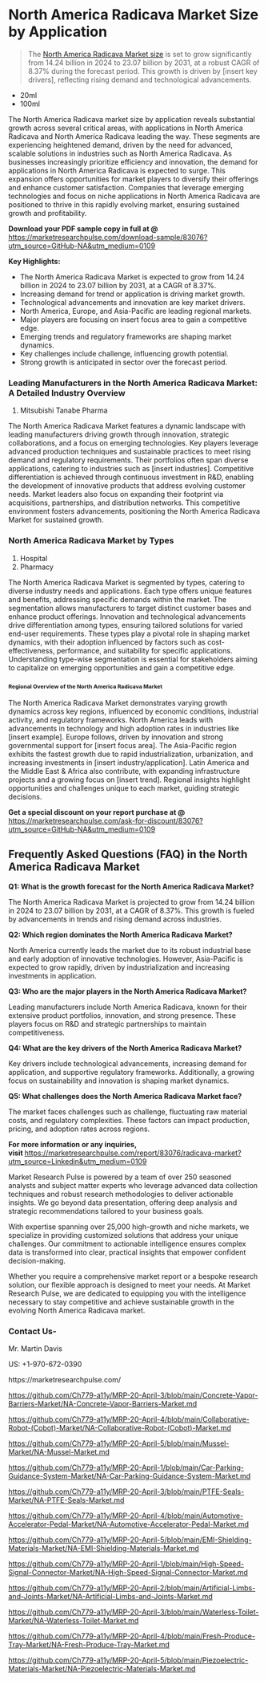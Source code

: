<h1>North America Radicava Market&nbsp;Size by Application</h1><blockquote><p>The <a href="https://marketresearchpulse.com/download-sample/83076?utm_source=GitHub-NA&amp;utm_medium=0109">North America Radicava Market size</a> is set to grow significantly from 14.24 billion in 2024 to 23.07 billion by 2031, at a robust CAGR of 8.37% during the forecast period. This growth is driven by [insert key drivers], reflecting rising demand and technological advancements.</p></blockquote><ul><li>20ml<li> 100ml</li></ul><p>The North America Radicava market size by application reveals substantial growth across several critical areas, with applications in North America Radicava and North America Radicava leading the way. These segments are experiencing heightened demand, driven by the need for advanced, scalable solutions in industries such as North America Radicava. As businesses increasingly prioritize efficiency and innovation, the demand for applications in North America Radicava is expected to surge. This expansion offers opportunities for market players to diversify their offerings and enhance customer satisfaction. Companies that leverage emerging technologies and focus on niche applications in North America Radicava are positioned to thrive in this rapidly evolving market, ensuring sustained growth and profitability.</p><p><strong>Download your PDF sample copy in full at @ </strong><a href="https://marketresearchpulse.com/download-sample/83076?utm_source=GitHub-NA&amp;utm_medium=0109">https://marketresearchpulse.com/download-sample/83076?utm_source=GitHub-NA&amp;utm_medium=0109</a></p><p><strong>Key Highlights: </strong></p><ul><li>The North America Radicava Market is expected to grow from 14.24 billion in 2024 to 23.07 billion by 2031, at a CAGR of 8.37%.</li><li>Increasing demand for trend or application is driving market growth.</li><li>Technological advancements and innovation are key market drivers.</li><li>North America, Europe, and Asia-Pacific are leading regional markets.</li><li>Major players are focusing on insert focus area to gain a competitive edge.</li><li>Emerging trends and regulatory frameworks are shaping market dynamics.</li><li>Key challenges include challenge, influencing growth potential.</li><li>Strong growth is anticipated in sector over the forecast period.</li></ul><h3>Leading Manufacturers in the North America Radicava Market: A Detailed Industry Overview</h3><ol><li>Mitsubishi Tanabe Pharma</li></ol><div class="flex max-w-full flex-col flex-grow"><div class="min-h-8 text-message flex w-full flex-col items-end gap-2 whitespace-normal break-words [.text-message+&amp;]:mt-5" dir="auto" data-message-author-role="assistant" data-message-id="fd8432e4-4910-450d-b182-61b7bfb0a01f" data-message-model-slug="gpt-4o"><div class="flex w-full flex-col gap-1 empty:hidden first:pt-[3px]"><div class="markdown prose w-full break-words dark:prose-invert light"><p>The North America Radicava Market features a dynamic landscape with leading manufacturers driving growth through innovation, strategic collaborations, and a focus on emerging technologies. Key players leverage advanced production techniques and sustainable practices to meet rising demand and regulatory requirements. Their portfolios often span diverse applications, catering to industries such as [insert industries]. Competitive differentiation is achieved through continuous investment in R&amp;D, enabling the development of innovative products that address evolving customer needs. Market leaders also focus on expanding their footprint via acquisitions, partnerships, and distribution networks. This competitive environment fosters advancements, positioning the North America Radicava Market for sustained growth.</p></div></div></div></div><h3>North America Radicava Market by Types</h3><ol><li>Hospital<li> Pharmacy</li></ol><div class="flex max-w-full flex-col flex-grow"><div class="min-h-8 text-message flex w-full flex-col items-end gap-2 whitespace-normal break-words [.text-message+&amp;]:mt-5" dir="auto" data-message-author-role="assistant" data-message-id="084470be-0bb7-4664-bddf-5156b4f41249" data-message-model-slug="gpt-4o-mini"><div class="flex w-full flex-col gap-1 empty:hidden first:pt-[3px]"><div class="markdown prose w-full break-words dark:prose-invert light"><p>The North America Radicava Market is segmented by types, catering to diverse industry needs and applications. Each type offers unique features and benefits, addressing specific demands within the market. The segmentation allows manufacturers to target distinct customer bases and enhance product offerings. Innovation and technological advancements drive differentiation among types, ensuring tailored solutions for varied end-user requirements. These types play a pivotal role in shaping market dynamics, with their adoption influenced by factors such as cost-effectiveness, performance, and suitability for specific applications. Understanding type-wise segmentation is essential for stakeholders aiming to capitalize on emerging opportunities and gain a competitive edge.</p></div></div></div></div><h3><span style="font-size: 11px;">Regional Overview of the North America Radicava Market</span></h3><div class="flex max-w-full flex-col flex-grow"><div class="min-h-8 text-message flex w-full flex-col items-end gap-2 whitespace-normal break-words [.text-message+&amp;]:mt-5" dir="auto" data-message-author-role="assistant" data-message-id="e9038762-ce64-4e30-91c9-9bd413514231" data-message-model-slug="gpt-4o-mini"><div class="flex w-full flex-col gap-1 empty:hidden first:pt-[3px]"><div class="markdown prose w-full break-words dark:prose-invert light"><p>The North America Radicava Market demonstrates varying growth dynamics across key regions, influenced by economic conditions, industrial activity, and regulatory frameworks. North America leads with advancements in technology and high adoption rates in industries like [insert example]. Europe follows, driven by innovation and strong governmental support for [insert focus area]. The Asia-Pacific region exhibits the fastest growth due to rapid industrialization, urbanization, and increasing investments in [insert industry/application]. Latin America and the Middle East &amp; Africa also contribute, with expanding infrastructure projects and a growing focus on [insert trend]. Regional insights highlight opportunities and challenges unique to each market, guiding strategic decisions.</p></div></div></div></div><p><strong>Get a special discount on your report purchase at @ </strong><a href="https://marketresearchpulse.com/ask-for-discount/83076?utm_source=GitHub-NA&amp;utm_medium=0109">https://marketresearchpulse.com/ask-for-discount/83076?utm_source=GitHub-NA&amp;utm_medium=0109</a></p><h2>Frequently Asked Questions (FAQ) in the North America Radicava Market</h2><p><strong>Q1: What is the growth forecast for the North America Radicava Market?</strong></p><p>The North America Radicava Market is projected to grow from 14.24 billion in 2024 to 23.07 billion by 2031, at a CAGR of 8.37%. This growth is fueled by advancements in trends and rising demand across industries.</p><p><strong>Q2: Which region dominates the North America Radicava Market?</strong></p><p>North America currently leads the market due to its robust industrial base and early adoption of innovative technologies. However, Asia-Pacific is expected to grow rapidly, driven by industrialization and increasing investments in application.</p><p><strong>Q3: Who are the major players in the North America Radicava Market?</strong></p><p>Leading manufacturers include North America Radicava, known for their extensive product portfolios, innovation, and strong presence. These players focus on R&amp;D and strategic partnerships to maintain competitiveness.</p><p><strong>Q4: What are the key drivers of the North America Radicava Market?</strong></p><p>Key drivers include technological advancements, increasing demand for application, and supportive regulatory frameworks. Additionally, a growing focus on sustainability and innovation is shaping market dynamics.</p><p><strong>Q5: What challenges does the North America Radicava Market face?</strong></p><p>The market faces challenges such as challenge, fluctuating raw material costs, and regulatory complexities. These factors can impact production, pricing, and adoption rates across regions.</p><p><strong>For more information or any inquiries, visit&nbsp;</strong><a href="https://marketresearchpulse.com/report/83076/radicava-market?utm_source=Linkedin&utm_medium=0109">https://marketresearchpulse.com/report/83076/radicava-market?utm_source=Linkedin&utm_medium=0109</a></p><p>Market Research Pulse is powered by a team of over 250 seasoned analysts and subject matter experts who leverage advanced data collection techniques and robust research methodologies to deliver actionable insights. We go beyond data presentation, offering deep analysis and strategic recommendations tailored to your business goals.</p><p>With expertise spanning over 25,000 high-growth and niche markets, we specialize in providing customized solutions that address your unique challenges. Our commitment to actionable intelligence ensures complex data is transformed into clear, practical insights that empower confident decision-making.</p><p>Whether you require a comprehensive market report or a bespoke research solution, our flexible approach is designed to meet your needs. At Market Research Pulse, we are dedicated to equipping you with the intelligence necessary to stay competitive and achieve sustainable growth in the evolving North America Radicava market.</p><h3><strong>Contact Us-</strong></h3><p>Mr. Martin Davis</p><p>US: +1-970-672-0390</p><p>https://marketresearchpulse.com/</p><p><a href="https://github.com/Ch779-a11y/MRP-20-April-3/blob/main/Concrete-Vapor-Barriers-Market/NA-Concrete-Vapor-Barriers-Market.md">https://github.com/Ch779-a11y/MRP-20-April-3/blob/main/Concrete-Vapor-Barriers-Market/NA-Concrete-Vapor-Barriers-Market.md</a></p><p><a href="https://github.com/Ch779-a11y/MRP-20-April-4/blob/main/Collaborative-Robot-(Cobot)-Market/NA-Collaborative-Robot-(Cobot)-Market.md">https://github.com/Ch779-a11y/MRP-20-April-4/blob/main/Collaborative-Robot-(Cobot)-Market/NA-Collaborative-Robot-(Cobot)-Market.md</a></p><p><a href="https://github.com/Ch779-a11y/MRP-20-April-5/blob/main/Mussel-Market/NA-Mussel-Market.md">https://github.com/Ch779-a11y/MRP-20-April-5/blob/main/Mussel-Market/NA-Mussel-Market.md</a></p><p><a href="https://github.com/Ch779-a11y/MRP-20-April-1/blob/main/Car-Parking-Guidance-System-Market/NA-Car-Parking-Guidance-System-Market.md">https://github.com/Ch779-a11y/MRP-20-April-1/blob/main/Car-Parking-Guidance-System-Market/NA-Car-Parking-Guidance-System-Market.md</a></p><p><a href="https://github.com/Ch779-a11y/MRP-20-April-3/blob/main/PTFE-Seals-Market/NA-PTFE-Seals-Market.md">https://github.com/Ch779-a11y/MRP-20-April-3/blob/main/PTFE-Seals-Market/NA-PTFE-Seals-Market.md</a></p><p><a href="https://github.com/Ch779-a11y/MRP-20-April-4/blob/main/Automotive-Accelerator-Pedal-Market/NA-Automotive-Accelerator-Pedal-Market.md">https://github.com/Ch779-a11y/MRP-20-April-4/blob/main/Automotive-Accelerator-Pedal-Market/NA-Automotive-Accelerator-Pedal-Market.md</a></p><p><a href="https://github.com/Ch779-a11y/MRP-20-April-5/blob/main/EMI-Shielding-Materials-Market/NA-EMI-Shielding-Materials-Market.md">https://github.com/Ch779-a11y/MRP-20-April-5/blob/main/EMI-Shielding-Materials-Market/NA-EMI-Shielding-Materials-Market.md</a></p><p><a href="https://github.com/Ch779-a11y/MRP-20-April-1/blob/main/High-Speed-Signal-Connector-Market/NA-High-Speed-Signal-Connector-Market.md">https://github.com/Ch779-a11y/MRP-20-April-1/blob/main/High-Speed-Signal-Connector-Market/NA-High-Speed-Signal-Connector-Market.md</a></p><p><a href="https://github.com/Ch779-a11y/MRP-20-April-2/blob/main/Artificial-Limbs-and-Joints-Market/NA-Artificial-Limbs-and-Joints-Market.md">https://github.com/Ch779-a11y/MRP-20-April-2/blob/main/Artificial-Limbs-and-Joints-Market/NA-Artificial-Limbs-and-Joints-Market.md</a></p><p><a href="https://github.com/Ch779-a11y/MRP-20-April-3/blob/main/Waterless-Toilet-Market/NA-Waterless-Toilet-Market.md">https://github.com/Ch779-a11y/MRP-20-April-3/blob/main/Waterless-Toilet-Market/NA-Waterless-Toilet-Market.md</a></p><p><a href="https://github.com/Ch779-a11y/MRP-20-April-4/blob/main/Fresh-Produce-Tray-Market/NA-Fresh-Produce-Tray-Market.md">https://github.com/Ch779-a11y/MRP-20-April-4/blob/main/Fresh-Produce-Tray-Market/NA-Fresh-Produce-Tray-Market.md</a></p><p><a href="https://github.com/Ch779-a11y/MRP-20-April-5/blob/main/Piezoelectric-Materials-Market/NA-Piezoelectric-Materials-Market.md">https://github.com/Ch779-a11y/MRP-20-April-5/blob/main/Piezoelectric-Materials-Market/NA-Piezoelectric-Materials-Market.md</a></p>

